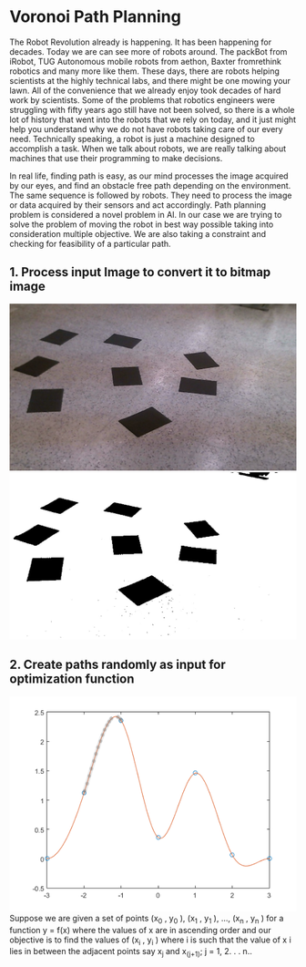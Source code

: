 # Voronoi Path Planning
The Robot Revolution already is happening. It has been happening for decades. Today we are can see more of robots around. The packBot from iRobot, TUG Autonomous mobile robots from aethon, Baxter fromrethink robotics and many more like them. These days, there are robots helping scientists at the highly technical labs, and there might be one mowing your lawn. All of the convenience that we already enjoy took decades of hard work by scientists. Some of the problems that robotics engineers were struggling with fifty years ago still have not been solved, so there is a whole lot of history that went into the robots that we rely on today, and it just might help you understand why we do not have robots taking care of our every need. Technically speaking, a robot is just a machine designed to accomplish a task. When we talk about robots, we are really talking about machines that use their programming to make decisions.

In real life, finding path is easy, as our mind processes the image acquired by our eyes, and find an obstacle free path depending on the environment. The same sequence is followed by robots. They need to process the image or data acquired by their sensors and act accordingly. Path planning problem is considered a novel problem in AI. In our case we are trying to solve the problem of moving the robot in best way possible taking into consideration multiple objective. We are also taking a constraint and checking for feasibility of a particular path.

## 1. Process input Image to convert it to bitmap image 
![realimage](/project/results/image.jpg?raw=true "Real Image")
![processedImage](/project/results/out.jpg?raw=true "Processed Image")

## 2. Create paths randomly as input for optimization function
![spline](https://github.com/adarshnair01/Voronoi-Path-Planning/blob/master/figures/spline_intro.png?raw=true "Spline Interpolation")
Suppose we are given a set of points (x<sub>0</sub> , y<sub>0</sub> ), (x<sub>1</sub> , y<sub>1</sub> ), ..., (x<sub>n</sub> , y<sub>n</sub> ) for a function
y = f(x) where the values of x are in ascending order and our objective is to find
the values of (x<sub>i</sub> , y<sub>i</sub> ) where i is such that the value of x i lies in between the adjacent
points say x<sub>j</sub> and x<sub>(j+1)</sub>; j = 1, 2. . . n..
